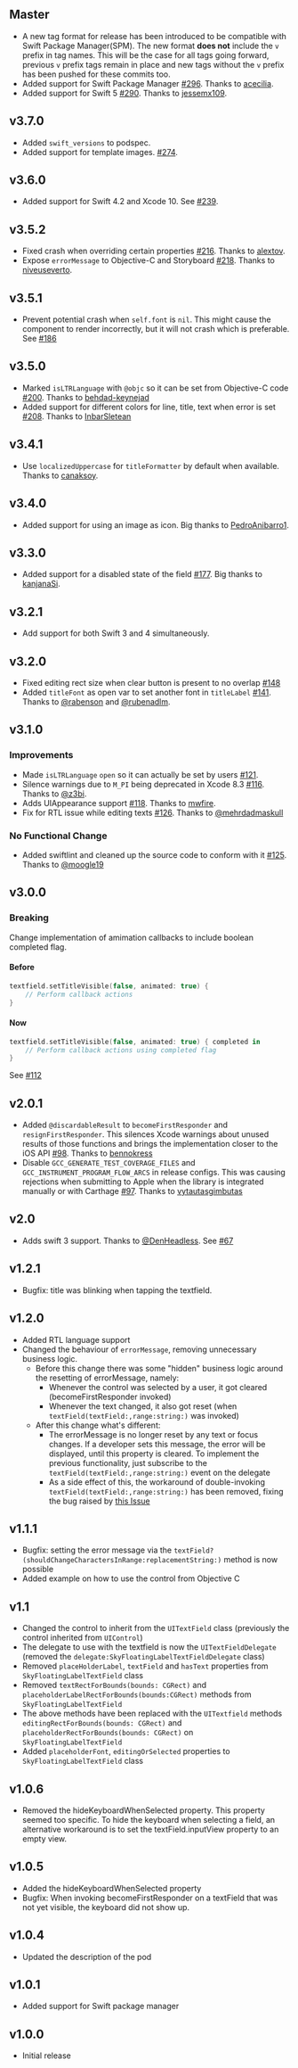 Master
------

* A new tag format for release has been introduced to be compatible with Swift Package Manager(SPM). The new format **does not** include the `v` prefix in tag names. This will be the case for all tags going forward, previous `v` prefix tags remain in place and new tags without the `v` prefix has been pushed for these commits too.
* Added support for Swift Package Manager [#296](https://github.com/Skyscanner/SkyFloatingLabelTextField/pull/296). Thanks to [acecilia](https://github.com/acecilia).
* Added support for Swift 5 [#290](https://github.com/Skyscanner/SkyFloatingLabelTextField/pull/290). Thanks to [jessemx109](https://github.com/jessemx109).

v3.7.0
------

* Added `swift_versions` to podspec.
* Added support for template images. [#274](https://github.com/Skyscanner/SkyFloatingLabelTextField/pull/274).

v3.6.0
------

* Added support for Swift 4.2 and Xcode 10. See [#239](https://github.com/Skyscanner/SkyFloatingLabelTextField/pull/216).

v3.5.2
------

* Fixed crash when overriding certain properties [#216](https://github.com/Skyscanner/SkyFloatingLabelTextField/pull/216). Thanks to [alextov](https://github.com/alextov).
* Expose `errorMessage` to Objective-C and Storyboard [#218](https://github.com/Skyscanner/SkyFloatingLabelTextField/pull/218). Thanks to [niveuseverto](https://github.com/niveuseverto).

v3.5.1
------

* Prevent potential crash when `self.font` is `nil`. This might cause the component to render incorrectly, but it will not crash which is preferable. See [#186](https://github.com/Skyscanner/SkyFloatingLabelTextField/issues/186)

v3.5.0
------

* Marked `isLTRLanguage` with `@objc` so it can be set from Objective-C code [#200](https://github.com/Skyscanner/SkyFloatingLabelTextField/pull/200). Thanks to [behdad-keynejad](https://github.com/behdad-keynejad)
* Added support for different colors for line, title, text when error is set [#208](https://github.com/Skyscanner/SkyFloatingLabelTextField/pull/208). Thanks to [InbarSletean](https://github.com/InbarSletean)

v3.4.1
-------

* Use `localizedUppercase` for `titleFormatter` by default when available. Thanks to [canaksoy](https://github.com/canaksoy).

v3.4.0
------

* Added support for using an image as icon. Big thanks to [PedroAnibarro1](https://github.com/pedroanibarro1).

v3.3.0
------

* Added support for a disabled state of the field [#177](https://github.com/Skyscanner/SkyFloatingLabelTextField/pull/177). Big thanks to [kanjanaSi](https://github.com/kanjanaSi).

v3.2.1
------
* Add support for both Swift 3 and 4 simultaneously.

v3.2.0
------
* Fixed editing rect size when clear button is present to no overlap [#148](https://github.com/Skyscanner/SkyFloatingLabelTextField/pull/148)
* Added `titleFont` as open var to set another font in `titleLabel` [#141](https://github.com/Skyscanner/SkyFloatingLabelTextField/pull/141). Thanks to [@rabenson](https://github.com/rabenson) and [@rubenadlm](https://github.com/rubenadlm).

v3.1.0
------

### Improvements

* Made `isLTRLanguage` `open` so it can actually be set by users [#121](https://github.com/Skyscanner/SkyFloatingLabelTextField/pull/121).
* Silence warnings due to `M_PI` being deprecated in Xcode 8.3 [#116](https://github.com/Skyscanner/SkyFloatingLabelTextField/pull/116). Thanks to [@z3bi](https://github.com/z3bi).
* Adds UIAppearance support [#118](https://github.com/Skyscanner/SkyFloatingLabelTextField/pull/118). Thanks to [mwfire](https://github.com/mwfire).
* Fix for RTL issue while editing texts [#126](https://github.com/Skyscanner/SkyFloatingLabelTextField/pull/126). Thanks to [@mehrdadmaskull](https://github.com/Mehrdadmaskull)

### No Functional Change

* Added swiftlint and cleaned up the source code to conform with it [#125](https://github.com/Skyscanner/SkyFloatingLabelTextField/pull/125). Thanks to [@moogle19](https://github.com/moogle19)

v3.0.0
-----------------

### Breaking

Change implementation of amimation callbacks to include boolean completed flag.

#### Before
```swift
textfield.setTitleVisible(false, animated: true) {
	// Perform callback actions
}
```

#### Now

```swift
textfield.setTitleVisible(false, animated: true) { completed in
	// Perform callback actions using completed flag
}
```

See [#112](https://github.com/Skyscanner/SkyFloatingLabelTextField/pull/112)

v2.0.1
------

* Added `@discardableResult` to `becomeFirstResponder` and `resignFirstResponder`. This silences Xcode warnings about unused results of those functions and brings the implementation closer to the iOS API [#98](https://github.com/Skyscanner/SkyFloatingLabelTextField/pull/98). Thanks to [bennokress](https://github.com/bennokress)
* Disable `GCC_GENERATE_TEST_COVERAGE_FILES` and `GCC_INSTRUMENT_PROGRAM_FLOW_ARCS` in release configs. This was causing rejections when submitting to Apple when the library is integrated manually or with Carthage [#97](https://github.com/Skyscanner/SkyFloatingLabelTextField/pull/97). Thanks to [vytautasgimbutas](https://github.com/vytautasgimbutas)

v2.0
----

+ Adds swift 3 support. Thanks to [@DenHeadless](https://github.com/DenHeadless). See [#67](https://github.com/Skyscanner/SkyFloatingLabelTextField/pull/67)

v1.2.1
-----

* Bugfix: title was blinking when tapping the textfield.

v1.2.0
------

* Added RTL language support
* Changed the behaviour of `errorMessage`, removing unnecessary business logic.
  * Before this change there was some "hidden" business logic around the resetting of errorMessage, namely:
    * Whenever the control was selected by a user, it got cleared (becomeFirstResponder invoked)
    * Whenever the text changed, it also got reset (when `textField(textField:,range:string:)` was invoked)
  * After this change what's different:
    * The errorMessage is no longer reset by any text or focus changes. If a developer sets this message, the error will be displayed, until this property is cleared. To implement the previous functionality, just subscribe to the `textField(textField:,range:string:)` event on the delegate
    * As a side effect of this, the workaround of double-invoking `textField(textField:,range:string:)` has been removed, fixing the bug raised by [this Issue](https://github.com/Skyscanner/SkyFloatingLabelTextField/issues/27)

v1.1.1
----------
* Bugfix: setting the error message via the `textField?(shouldChangeCharactersInRange:replacementString:)` method is now possible
* Added example on how to use the control from Objective C

v1.1
----------
* Changed the control to inherit from the `UITextField` class (previously the control inherited from `UIControl`)
* The delegate to use with the textfield is now the `UITextFieldDelegate` (removed the `delegate:SkyFloatingLabelTextFieldDelegate` class)
* Removed `placeHolderLabel`, `textField` and `hasText` properties from `SkyFloatingLabelTextField` class
* Removed `textRectForBounds(bounds: CGRect)` and `placeholderLabelRectForBounds(bounds:CGRect)` methods from `SkyFloatingLabelTextField`
* The above methods have been replaced with the `UITextfield` methods `editingRectForBounds(bounds: CGRect)` and `placeholderRectForBounds(bounds: CGRect)` on `SkyFloatingLabelTextField`
* Added `placeholderFont`, `editingOrSelected` properties to `SkyFloatingLabelTextField` class

v1.0.6
----------
* Removed the hideKeyboardWhenSelected property. This property seemed too specific. To hide the keyboard when selecting a field, an alternative workaround is to set the textField.inputView property to an empty view.

v1.0.5
----------
* Added the hideKeyboardWhenSelected property
* Bugfix: When invoking becomeFirstResponder on a textField that was not yet visible, the keyboard did not show up.

v1.0.4
----------
* Updated the description of the pod

v1.0.1
----------
* Added support for Swift package manager

v1.0.0
----------
* Initial release
